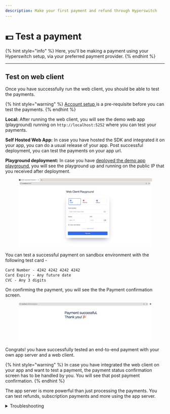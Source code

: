 ```yaml
---
description: Make your first payment and refund through Hyperswitch
---
```


# 💵 Test a payment

{% hint style="info" %}
Here, you'll be making a payment using your Hyperswitch setup, via your preferred payment provider.&#x20;
{% endhint %}

***

## Test on web client <a href="#user-content-create-a-payment" id="user-content-create-a-payment"></a>

Once you have successfully run the web client, you should be able to test the payments.&#x20;

{% hint style="warning" %}
[Account setup ](account-setup/)is a pre-requisite before you can test the payments.
{% endhint %}

**Local:** After running the web client, you will see the demo web app (playground) running on `http://localhost:5252` where you can test your payments.

**Self Hosted Web App:** In case you have hosted the SDK and integrated it on your app, you can do a usual release of your app. Post successful deployment, you can test the payments on your app url.

**Playground deployment:** In case you have [deployed the demo app playground](deploy-hyperswitch-on-aws/component-wise-deployment/deploy-web-client/standalone-deployment-for-prototyping-optional.md), you will see the playground up and running on the public IP that you received after deployment.

<figure><img src="../.gitbook/assets/Screenshot 2023-11-09 at 5.25.15 PM.png" alt=""><figcaption></figcaption></figure>

You can test a successful payment on sandbox environment with the following test card -

```
Card Number - 4242 4242 4242 4242
Card Expiry - Any future date
CVC - Any 3 digits
```

On confirming the payment, you will see the the Payment confirmation screen.

<figure><img src="../.gitbook/assets/Screenshot 2023-11-09 at 5.42.53 PM.png" alt=""><figcaption></figcaption></figure>

Congrats! you have successfully tested an end-to-end payment with your own app server and a web client.

{% hint style="warning" %}
In case you have integrated the web client on your app and want to test a payment, the payment status confirmation screen has to be handled by you. You will see that post payment confirmation.
{% endhint %}

The app server is more powerful than just processing the payments. You can test refunds, subscription payments and more using the app server.



<details>

<summary>Troubleshooting</summary>

1. **I cannot see the Web app playground running on `http://localhost:5252`**\
   This can happen when the playground's server or client are not run properly. Please check your terminal for any errors. The errors are directive, and should be able to pinpoint the issue. You can restart the playground using `npm run start:playground`\
   Please make sure that you are sending the publishable key correctly.
2. **I have hosted the web client successfully, but cannot see the payment element**\
   Please check the console errors. Please make sure that the publishable key and api key are correct. Please verify if the web client is initiated with a valid client secret.\
   Also make sure that HyperLoader.js is hosted successfully. You can open that URL on browser and see if the bundle is correct. In Network tab, check if the HyperLoader.js is called correctly. If not, please verify the env file and make sure that the correct URL is set.
3. **I am unable to complete the payment**\
   There can be multiple reasons for this. Please make sure that you have correctly followed all the steps in [account setup ](account-setup/)section.\
   Also make sure that you have configured at least 1 connector.
4. **After payment, I see a `Page Not Found` error.**\
   This can be a demo playground issue and not an issue with the web client. Please make sure that the return URL is correctly set.
5. **My transactions are  failing.** \
   This can happen when the connector is not correctly configured. Please make sure that the configured API keys are correct. In case of card payments, make sure that you have enabled raw card processing on the connector dashboard.\
   An exhaustive list of error and the corrective items are [here](https://api-reference.hyperswitch.io/essentials/error\_codes).

</details>
